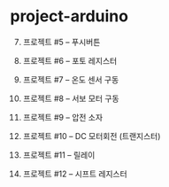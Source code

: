 # project-arduino

7. 프로젝트 #5 –
푸시버튼

8. 프로젝트 #6 –
포토 레지스터

9. 프로젝트 #7 –
온도 센서 구동

10. 프로젝트 #8 –
서보 모터 구동

11. 프로젝트 #9 –
압전 소자

12. 프로젝트 #10 –
DC 모터회전 (트랜지스터)

13. 프로젝트 #11 –
릴레이

14. 프로젝트 #12 –
시프트 레지스터
